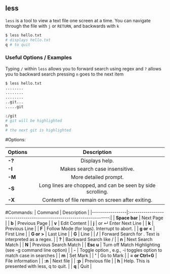---
---

less
--
`less` is a tool to view a text file one screen at a time. You can navigate through the file with `j` or `RETURN`, and backwards with `k`

<!-- minimal example -->
~~~ bash
$ less hello.txt
# displays hello.txt
q # to quit
~~~

<!--less-->

### Useful Options / Examples

Typing `/` within `less` allows you to forward search using regex
and `?` allows you to backward search
pressing `n` goes to the next item
~~~ bash
$ less hello.txt
........
........
........
..git...
.....git

:/git
# git will be highlighted
n
# the next git is highlighted
~~~ 


#Options:

| Options |                         Description                        |
|---------|:----------------------------------------------------------:|
| **-?**  |                       Displays help.                       |
| **-I**  |               Makes search case insensitive.               |
| **-M**  |                    More detailed prompt.                   |
| **-S**  | Long lines are chopped, and can be seen by side scrolling. |
| **-X**  |      Contents of file remain on screen after exiting.      |

#Commands:
| Command         |                              Description                             |
|-----------------|:--------------------------------------------------------------------:|
| **Space bar**   |                               Next Page                              |
| **b**           |                             Previous Page                            |
| **v**           |                             Edit Content                             |
| **j**           |                         or ↵ Enter	Next Line                         |
| **k**           |                             Previous Line                            |
| **F**           |              Follow Mode (for logs). Interrupt to abort.             |
| **g or <**      |                              First Line                              |
| **G or >**      |                               Last Line                              |
| **<n>G**        |                               Line <n>                               |
| **/<text>**     |      Forward Search for <text>. Text is interpreted as a regex.      |
| **?<text>**     |                        Backward Search like /                        |
| **n**           |                           Next Search Match                          |
| **N**           |                         Previous Search Match                        |
| **Esc u**       |       Turn off Match Highlighting (see -g command line option)       |
| **-<c>**        | Toggle option <c>, e.g., -i toggles option to match case in searches |
| **m<c>**        |                             Set Mark <c>                             |
| **'<c>**        |                            Go to Mark <c>                            |
| **= or Ctrl+G** |                           File information                           |
| **:n**          |                               Next file                              |
| **:p**          |                             Previous file                            |
| **h**           |             Help. This is presented with less, q to quit.            |
| **q**           |                                 Quit                                 |

